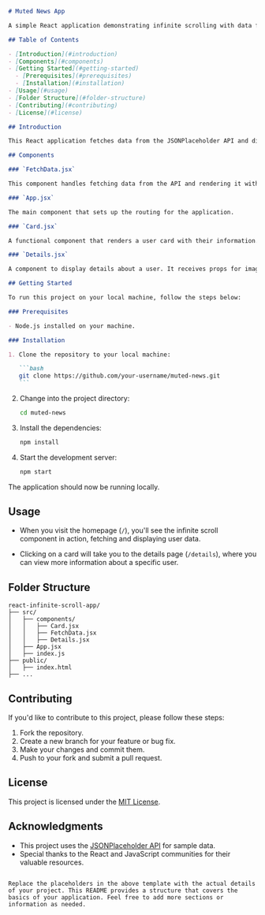 ````markdown
# Muted News App

A simple React application demonstrating infinite scrolling with data fetched from an API.

## Table of Contents

- [Introduction](#introduction)
- [Components](#components)
- [Getting Started](#getting-started)
  - [Prerequisites](#prerequisites)
  - [Installation](#installation)
- [Usage](#usage)
- [Folder Structure](#folder-structure)
- [Contributing](#contributing)
- [License](#license)

## Introduction

This React application fetches data from the JSONPlaceholder API and displays it using an infinite scroll component. The data is presented in a card format, each card displaying a user's information.

## Components

### `FetchData.jsx`

This component handles fetching data from the API and rendering it with infinite scrolling.

### `App.jsx`

The main component that sets up the routing for the application.

### `Card.jsx`

A functional component that renders a user card with their information.

### `Details.jsx`

A component to display details about a user. It receives props for image URL, user ID, username, and description.

## Getting Started

To run this project on your local machine, follow the steps below:

### Prerequisites

- Node.js installed on your machine.

### Installation

1. Clone the repository to your local machine:

   ```bash
   git clone https://github.com/your-username/muted-news.git
   ```
````

2. Change into the project directory:

   ```bash
   cd muted-news
   ```

3. Install the dependencies:

   ```bash
   npm install
   ```

4. Start the development server:

   ```bash
   npm start
   ```

The application should now be running locally.

## Usage

- When you visit the homepage (`/`), you'll see the infinite scroll component in action, fetching and displaying user data.

- Clicking on a card will take you to the details page (`/details`), where you can view more information about a specific user.

## Folder Structure

```
react-infinite-scroll-app/
├── src/
│   ├── components/
│   │   ├── Card.jsx
│   │   ├── FetchData.jsx
│   │   ├── Details.jsx
│   ├── App.jsx
│   ├── index.js
├── public/
│   ├── index.html
├── ...
```

## Contributing

If you'd like to contribute to this project, please follow these steps:

1. Fork the repository.
2. Create a new branch for your feature or bug fix.
3. Make your changes and commit them.
4. Push to your fork and submit a pull request.

## License

This project is licensed under the [MIT License](LICENSE).

## Acknowledgments

- This project uses the [JSONPlaceholder API](https://jsonplaceholder.typicode.com/) for sample data.
- Special thanks to the React and JavaScript communities for their valuable resources.

```

Replace the placeholders in the above template with the actual details of your project. This README provides a structure that covers the basics of your application. Feel free to add more sections or information as needed.
```
